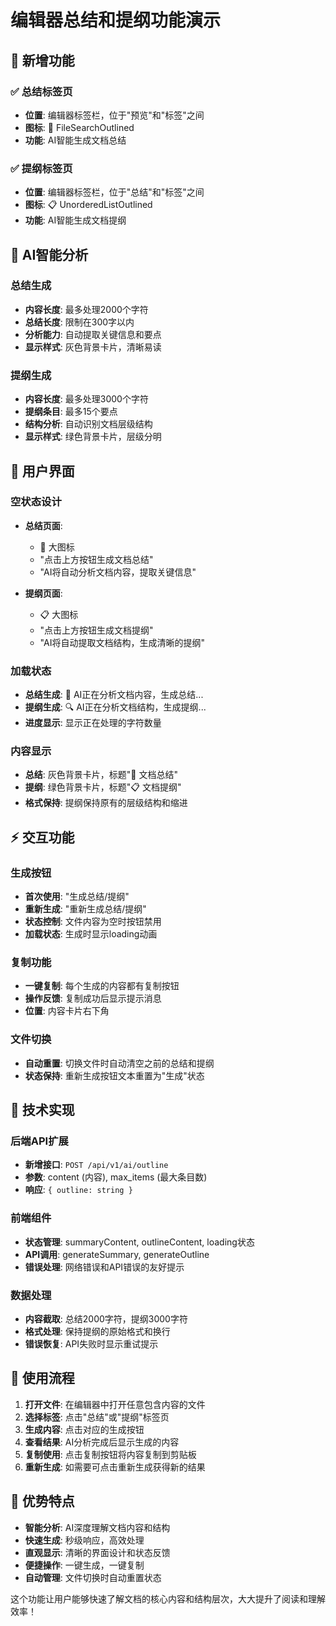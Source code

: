 # 编辑器总结和提纲功能演示

## 🎯 新增功能

### ✅ **总结标签页**
- **位置**: 编辑器标签栏，位于"预览"和"标签"之间
- **图标**: 📄 FileSearchOutlined
- **功能**: AI智能生成文档总结

### ✅ **提纲标签页**  
- **位置**: 编辑器标签栏，位于"总结"和"标签"之间
- **图标**: 📋 UnorderedListOutlined
- **功能**: AI智能生成文档提纲

## 🤖 **AI智能分析**

### 总结生成
- **内容长度**: 最多处理2000个字符
- **总结长度**: 限制在300字以内
- **分析能力**: 自动提取关键信息和要点
- **显示样式**: 灰色背景卡片，清晰易读

### 提纲生成
- **内容长度**: 最多处理3000个字符
- **提纲条目**: 最多15个要点
- **结构分析**: 自动识别文档层级结构
- **显示样式**: 绿色背景卡片，层级分明

## 🎨 **用户界面**

### 空状态设计
- **总结页面**: 
  - 📄 大图标
  - "点击上方按钮生成文档总结"
  - "AI将自动分析文档内容，提取关键信息"

- **提纲页面**:
  - 📋 大图标  
  - "点击上方按钮生成文档提纲"
  - "AI将自动提取文档结构，生成清晰的提纲"

### 加载状态
- **总结生成**: 🤖 AI正在分析文档内容，生成总结...
- **提纲生成**: 🔍 AI正在分析文档结构，生成提纲...
- **进度显示**: 显示正在处理的字符数量

### 内容显示
- **总结**: 灰色背景卡片，标题"📄 文档总结"
- **提纲**: 绿色背景卡片，标题"📋 文档提纲"
- **格式保持**: 提纲保持原有的层级结构和缩进

## ⚡ **交互功能**

### 生成按钮
- **首次使用**: "生成总结/提纲"
- **重新生成**: "重新生成总结/提纲"
- **状态控制**: 文件内容为空时按钮禁用
- **加载状态**: 生成时显示loading动画

### 复制功能
- **一键复制**: 每个生成的内容都有复制按钮
- **操作反馈**: 复制成功后显示提示消息
- **位置**: 内容卡片右下角

### 文件切换
- **自动重置**: 切换文件时自动清空之前的总结和提纲
- **状态保持**: 重新生成按钮文本重置为"生成"状态

## 🔧 **技术实现**

### 后端API扩展
- **新增接口**: `POST /api/v1/ai/outline`
- **参数**: content (内容), max_items (最大条目数)
- **响应**: `{ outline: string }`

### 前端组件
- **状态管理**: summaryContent, outlineContent, loading状态
- **API调用**: generateSummary, generateOutline
- **错误处理**: 网络错误和API错误的友好提示

### 数据处理
- **内容截取**: 总结2000字符，提纲3000字符
- **格式处理**: 保持提纲的原始格式和换行
- **错误恢复**: API失败时显示重试提示

## 📱 **使用流程**

1. **打开文件**: 在编辑器中打开任意包含内容的文件
2. **选择标签**: 点击"总结"或"提纲"标签页
3. **生成内容**: 点击对应的生成按钮
4. **查看结果**: AI分析完成后显示生成的内容
5. **复制使用**: 点击复制按钮将内容复制到剪贴板
6. **重新生成**: 如需要可点击重新生成获得新的结果

## 🚀 **优势特点**

- **智能分析**: AI深度理解文档内容和结构
- **快速生成**: 秒级响应，高效处理
- **直观显示**: 清晰的界面设计和状态反馈
- **便捷操作**: 一键生成，一键复制
- **自动管理**: 文件切换时自动重置状态

这个功能让用户能够快速了解文档的核心内容和结构层次，大大提升了阅读和理解效率！
